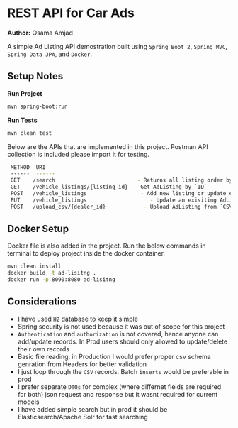 # REST API for Car Ads

 **Author:** Osama Amjad 
 
 A simple Ad Listing API demostration built using `Spring Boot 2`, `Spring MVC`, `Spring Data JPA`, and `Docker`.
 
## Setup Notes

**Run Project**
```sh
mvn spring-boot:run
``` 
**Run Tests**
```sh
mvn clean test
```

 Below are the APIs that are implemented in this project. Postman API collection is included please import it for testing.
```sh
 METHOD  URI 
 ------  ------ 
 GET    /search							 - Returns all listing order by posting time. Optional request params `make`, `model`, `year`, `color`
 GET	/vehicle_listings/{listing_id}	- Get AdListing by `ID`
 POST   /vehicle_listings       		  - Add new listing or update exisiting if there is same `Code` from same `Dealer`
 PUT    /vehicle_listings   			     - Update an exisiting AdListing
 POST 	/upload_csv/{dealer_id} 		   - Upload AdListing from `CSV` file 
```
 
## Docker Setup
Docker file is also added in the project. Run the below commands in terminal to deploy project inside the docker container.
 ```sh
 mvn clean install
 docker build -t ad-lisitng .
 docker run -p 8090:8080 ad-lisitng
 ```
 
## Considerations
- I have used `H2` database to keep it simple
- Spring security is not used because it was out of scope for this project
- `Authentication` and `authorization` is not covered, hence anyone can add/update records. In Prod users should only allowed to update/delete their own records
- Basic file reading, in Production I would prefer proper csv schema genration from Headers for better validation
- I just loop through the `CSV` records. Batch `inserts` would be preferable in prod
- I prefer separate `DTOs` for complex (where differnet fields are required for both) json request and response but it wasnt required for current models
- I have added simple search but in prod it should be Elasticsearch/Apache Solr for fast searching
